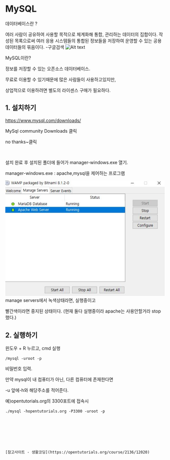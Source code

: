 # MySQL


데이터베이스란 ?

여러 사람이 공유하여 사용할 목적으로 체계화해 통합, 관리하는 데이터의 집합이다. 작성된 목록으로써 여러 응용 시스템들의 통합된 정보들을 저장하여 운영할 수 있는 공용 데이터들의 묶음이다. -구글검색
![Alt text](../IMG/mysql_logo.png.crdownload)


MySQL이란?

정보를 저장할 수 있는 오픈소스 데이터베이스.

무료로 이용할 수 있기때문에 많은 사람들이 사용하고있지만,

상업적으로 이용하려면 별도의 라이센스 구매가 필요하다.

## 1. 설치하기

https://www.mysql.com/downloads/


MySql community Downloads 클릭

no thanks~클릭


<br/>

설치 완료 후 설치된 폴더에 들어가 manager-windows.exe 열기.

manager-windows.exe : apache,mysql을 제어하는 프로그램

![Alt text](../IMG/mysql_lnstall2.JPG)
manage servers에서 녹색상태라면, 실행중이고 

빨간색이라면 중지된 상태이다. 
(현재 둘다 실행중이라 apache는 사용안할거라 stop했다.)

## 2. 실행하기
윈도우 + R 누르고,
cmd 실행
```node
/mysql -uroot -p
```
비밀번호 입력.

만약 mysql이 내 컴퓨터가 아닌, 다른 컴퓨터에 존재한다면

-u 앞에-h와 해당주소를 적어준다.

예)opentutorials.org의 3300포트에 접속시

```node
./mysql -hopentutorials.org -P3300 -uroot -p







[참고사이트 - 생활코딩](https://opentutorials.org/course/2136/12020)